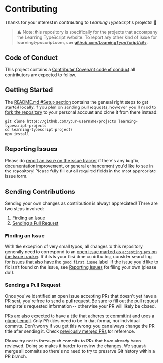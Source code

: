 # Contributing

Thanks for your interest in contributing to _Learning TypeScript_'s projects! 💖

> ⚠ Note: this repository is specifically for the projects that accompany the Learning TypeScript website.
> To report any other kind of issue for learningtypescript.com, see [github.com/LearningTypeScript/site](https://www.github.com/LearningTypeScript/site).

## Code of Conduct

This project contains a [Contributor Covenant code of conduct](./CODE_OF_CONDUCT.md) all contributors are expected to follow.

## Getting Started

The [README.md #Setup section](../README.md#setup) contains the general right steps to get started locally.
If you plan on sending pull requests, however, you'll need to [fork the repository](https://docs.github.com/en/get-started/quickstart/fork-a-repo) to your personal account and clone it from there instead:

```shell
git clone https://github.com/your-username/projects learning-typescript-projects
cd learning-typescript-projects
npm install
```

## Reporting Issues

Please do [report an issue on the issue tracker](https://github.com/LearningTypeScript/projects/issues/new/choose) if there's any bugfix, documentation improvement, or general enhancement you'd like to see in the repository!
Please fully fill out all required fields in the most appropriate issue form.

## Sending Contributions

Sending your own changes as contribution is always appreciated!
There are two steps involved:

1. [Finding an Issue](#finding-an-issue)
2. [Sending a Pull Request](#sending-a-pull-request)

### Finding an Issue

With the exception of very small typos, all changes to this repository generally need to correspond to an [open issue marked as `accepting prs` on the issue tracker](https://github.com/LearningTypeScript/projects/issues?q=is%3Aopen+is%3Aissue+label%3A%22accepting+prs%22).
If this is your first time contributing, consider searching for [issues that also have the `good first issue` label](https://github.com/LearningTypeScript/projects/issues?q=is%3Aopen+is%3Aissue+label%3A%22accepting+prs%22+label%3A%22good+first+issue%22).
If the issue you'd like to fix isn't found on the issue, see [Reporting Issues](#reporting-issues) for filing your own (please do!).

### Sending a Pull Request

Once you've identified an open issue accepting PRs that doesn't yet have a PR sent, you're free to send a pull request.
Be sure to fill out the pull request template's requested information -- otherwise your PR will likely be closed.

PRs are also expected to have a title that adheres to [commitlint](https://github.com/conventional-changelog/commitlint) and uses a [gitmoji emoji](https://gitmoji.dev).
Only PR titles need to be in that format, not individual commits.
Don't worry if you get this wrong: you can always change the PR title after sending it.
Check [previously merged PRs](https://github.com/LearningTypeScript/projects/pulls?q=is%3Apr+is%3Amerged+-label%3Adependencies+) for reference.

Please try not to force-push commits to PRs that have already been reviewed.
Doing so makes it harder to review the changes.
We squash merge all commits so there's no need to try to preserve Git history within a PR branch.
